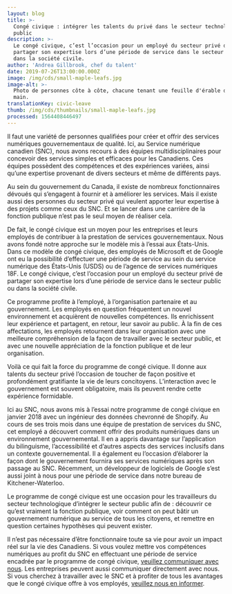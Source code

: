 ```yaml
---
layout: blog
title: >-
  Congé civique : intégrer les talents du privé dans le secteur technologique
  public
description: >-
  Le congé civique, c’est l’occasion pour un employé du secteur privé de
  partager son expertise lors d’une période de service dans le secteur public ou
  dans la société civile.
author: 'Andrea Gillbrook, chef du talent'
date: 2019-07-26T13:00:00.000Z
image: /img/cds/small-maple-leafs.jpg
image-alt: >-
  Photo de personnes côte à côte, chacune tenant une feuille d'érable dans sa
  main.
translationKey: civic-leave
thumb: /img/cds/thumbnails/small-maple-leafs.jpg
processed: 1564408446497
---
```

Il faut une variété de personnes qualifiées pour créer et offrir des services numériques gouvernementaux de qualité. Ici, au Service numérique canadien (SNC), nous avons recours à des équipes multidisciplinaires pour concevoir des services simples et efficaces pour les Canadiens. Ces équipes possèdent des compétences et des expériences variées, ainsi qu’une expertise provenant de divers secteurs et même de différents pays. 



Au sein du gouvernement du Canada, il existe de nombreux fonctionnaires dévoués qui s’engagent à fournir et à améliorer les services. Mais il existe aussi des personnes du secteur privé qui veulent apporter leur expertise à des projets comme ceux du SNC. Et se lancer dans une carrière de la fonction publique n’est pas le seul moyen de réaliser cela.



De fait, le congé civique est un moyen pour les entreprises et leurs employés de contribuer à la prestation de services gouvernementaux. Nous avons fondé notre approche sur le modèle mis à l’essai aux États-Unis. Dans ce modèle de congé civique, des employés de Microsoft et de Google ont eu la possibilité d’effectuer une période de service au sein du service numérique des États-Unis (USDS) ou de l’agence de services numériques 18F. Le congé civique, c’est l’occasion pour un employé du secteur privé de partager son expertise lors d’une période de service dans le secteur public ou dans la société civile. 



Ce programme profite à l’employé, à l’organisation partenaire et au gouvernement. Les employés en question fréquentent un nouvel environnement et acquièrent de nouvelles compétences. Ils enrichissent leur expérience et partagent, en retour, leur savoir au public. À la fin de ces affectations, les employés retournent dans leur organisation avec une meilleure compréhension de la façon de travailler avec le secteur public, et avec une nouvelle appréciation de la fonction publique et de leur organisation. 



Voilà ce qui fait la force du programme de congé civique. Il donne aux talents du secteur privé l’occasion de toucher de façon positive et profondément gratifiante la vie de leurs concitoyens. L’interaction avec le gouvernement est souvent obligatoire, mais ils peuvent rendre cette expérience formidable.



Ici au SNC, nous avons mis à l’essai notre programme de congé civique en janvier 2018 avec un ingénieur des données chevronné de Shopify. Au cours de ses trois mois dans une équipe de prestation de services du SNC, cet employé a découvert comment offrir des produits numériques dans un environnement gouvernemental. Il en a appris davantage sur l’application du bilinguisme, l’accessibilité et d’autres aspects des services inclusifs dans un contexte gouvernemental. Il a également eu l’occasion d’élaborer la façon dont le gouvernement fournira ses services numériques après son passage au SNC. Récemment, un développeur de logiciels de Google s’est aussi joint à nous pour une période de service dans notre bureau de Kitchener-Waterloo. 



Le programme de congé civique est une occasion pour les travailleurs du secteur technologique d’intégrer le secteur public afin de : découvrir ce qu’est vraiment la fonction publique, voir comment on peut bâtir un gouvernement numérique au service de tous les citoyens, et remettre en question certaines hypothèses qui peuvent exister. 



Il n’est pas nécessaire d’être fonctionnaire toute sa vie pour avoir un impact réel sur la vie des Canadiens. Si vous voulez mettre vos compétences numériques au profit du SNC en effectuant une période de service encadrée par le programme de congé civique, [veuillez communiquer avec nous](mailto:cds-snc@tbs-sct.gc.ca). Les entreprises peuvent aussi communiquer directement avec nous. Si vous cherchez à travailler avec le SNC et à profiter de tous les avantages que le congé civique offre à vos employés, [veuillez nous en informer](mailto:cds-snc@tbs-sct.gc.ca).

